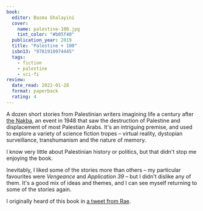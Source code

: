 ```yaml
---
book:
  editor: Basma Ghalayini
  cover:
    name: palestine-100.jpg
    tint_color: "#b05f40"
  publication_year: 2019
  title: "Palestine + 100"
  isbn13: "9781910974445"
  tags:
    - fiction
    - palestine
    - sci-fi
review:
  date_read: 2022-01-28
  format: paperback
  rating: 4
---
```


A dozen short stories from Palestinian writers imagining life a century after [the Nakba](https://en.wikipedia.org/wiki/Nakba), an event in 1948 that saw the destruction of Palestine and displacement of most Palestian Arabs.
It's an intriguing premise, and used to explore a variety of science fiction tropes – virtual reality, dystopian surveillance, transhumanism and the nature of memory.

I know very little about Palestinian history or politics, but that didn't stop me enjoying the book.

Inevitably, I liked some of the stories more than others – my particular favourites were *Vengeance* and *Application 39* – but I didn't dislike any of them.
It's a good mix of ideas and themes, and I can see myself returning to some of the stories again.

I originally heard of this book in [a tweet from Rae](https://twitter.com/RaeKnowler/status/1147071054336208896).
